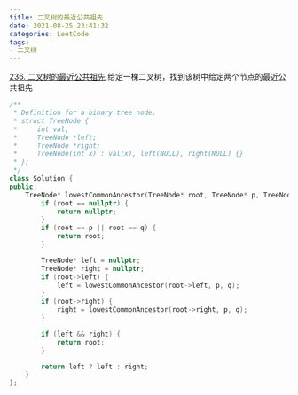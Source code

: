 ```yaml
---
title: 二叉树的最近公共祖先
date: 2021-08-25 23:41:32
categories: LeetCode
tags:
- 二叉树
---
```


[236. 二叉树的最近公共祖先](https://leetcode-cn.com/problems/lowest-common-ancestor-of-a-binary-tree/)
给定一棵二叉树，找到该树中给定两个节点的最近公共祖先

<!-- more -->

``` cpp
/**
 * Definition for a binary tree node.
 * struct TreeNode {
 *     int val;
 *     TreeNode *left;
 *     TreeNode *right;
 *     TreeNode(int x) : val(x), left(NULL), right(NULL) {}
 * };
 */
class Solution {
public:
    TreeNode* lowestCommonAncestor(TreeNode* root, TreeNode* p, TreeNode* q) {
        if (root == nullptr) {
            return nullptr;
        }
        if (root == p || root == q) {
            return root;
        }

        TreeNode* left = nullptr;
        TreeNode* right = nullptr;
        if (root->left) {
            left = lowestCommonAncestor(root->left, p, q);
        }
        if (root->right) {
            right = lowestCommonAncestor(root->right, p, q);
        }

        if (left && right) {
            return root;
        }

        return left ? left : right;
    }
};
```
